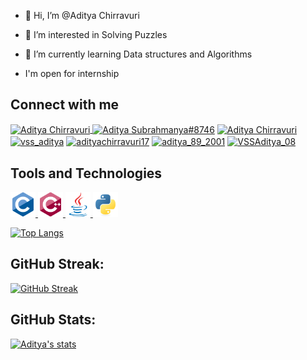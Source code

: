 - 👋 Hi, I’m @Aditya Chirravuri
- 👀 I’m interested in Solving Puzzles
- 🌱 I’m currently learning Data structures and Algorithms

- I'm open for internship

Connect with me
---
<a href = "https://www.facebook.com/aditya.chirravuri.92" target="blank"><img align="center" src="https://cdn.jsdelivr.net/npm/simple-icons@3.0.1/icons/facebook.svg" alt="Aditya Chirravuri" height="30" width="40" /> </a>
<a href= "https://discord.gg/#8746" target="blank"><img align="center" src="https://cdn.jsdelivr.net/npm/simple-icons@3.0.1/icons/discord.svg" alt="Aditya Subrahmanya#8746" height="30" width="40" /></a></a>
<a href="https://www.linkedin.com/in/aditya-chirravuri-36036b189" target="blank"><img align="center" src="https://cdn.jsdelivr.net/npm/simple-icons@3.0.1/icons/linkedin.svg" alt="Aditya Chirravuri" height="30" width="40" /></a>
<a href="https://www.hackerrank.com/vss_aditya" target="blank"><img align="center" src="https://cdn.jsdelivr.net/npm/simple-icons@3.0.1/icons/hackerrank.svg" alt="vss_aditya" height="30" width="40" /></a>
<a href= "https://www.hackerearth.com/@adityachirravuri17" target="blank"><img align="center" src="https://cdn.jsdelivr.net/npm/simple-icons@3.0.1/icons/hackerearth.svg" alt="adityachirravuri17" height="30" width="40" /></a></a>
<a href= "https://www.codechef.com/users/aditya_89_2001" target="blank"><img align="center" src="https://cdn.jsdelivr.net/npm/simple-icons@3.0.1/icons/codechef.svg" alt="aditya_89_2001" height="30" width="40" /></a></a>
<a href= "https://codeforces.com/profile/VSSAditya_08" target="blank"><img align="center" src="https://cdn.jsdelivr.net/npm/simple-icons@3.0.1/icons/codeforces.svg" alt="VSSAditya_08" height="30" width="40" /></a></a>




Tools and Technologies
---
<a href="https://www.cprogramming.com/" target="_blank"> <img src="https://raw.githubusercontent.com/devicons/devicon/master/icons/c/c-original.svg" alt="c" width="40" height="40"/> </a>
<a href="https://www.w3schools.com/cpp/" target="_blank"> <img src="https://raw.githubusercontent.com/devicons/devicon/master/icons/cplusplus/cplusplus-original.svg" alt="cplusplus" width="40" height="40"/> </a>
<a href="https://www.java.com" target="_blank"> <img src="https://raw.githubusercontent.com/devicons/devicon/master/icons/java/java-original.svg" alt="java" width="40" height="40"/> </a>
<a href="https://www.python.org" target="_blank"> <img src="https://raw.githubusercontent.com/devicons/devicon/master/icons/python/python-original.svg" alt="python" width="40" height="40"/> </a>


[![Top Langs](https://github-readme-stats.vercel.app/api/top-langs/?username=AdityaChirravuri&layout=compact&theme=vision-friendly-dark&langs_count=10)](https://github.com/AdityaChirravuri/github-readme-stats)

**GitHub Streak:**
---
[![GitHub Streak](https://github-readme-streak-stats.herokuapp.com/?user=AdityaChirravuri)](https://git.io/streak-stats)

**GitHub Stats:**
---
[![Aditya's stats](https://github-readme-stats.vercel.app/api?username=AdityaChirravuri)](https://github.com/AdityaChirravuri/github-readme-stats)
